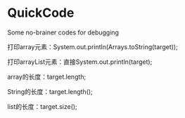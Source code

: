 # QuickCode
Some no-brainer codes for debugging

打印array元素：System.out.println(Arrays.toString(target));

打印arrayList元素：直接System.out.println(target);

array的长度：target.length;

String的长度：target.length();

list的长度：target.size();
